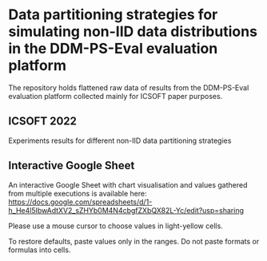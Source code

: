 # Data partitioning strategies for simulating non-IID data distributions in the DDM-PS-Eval evaluation platform

The repository holds flattened raw data of results from the DDM-PS-Eval evaluation platform collected mainly for ICSOFT paper purposes.

## ICSOFT 2022

Experiments results for different non-IID data partitioning strategies

## Interactive Google Sheet

An interactive Google Sheet with chart visualisation and values gathered from multiple executions is available here:
https://docs.google.com/spreadsheets/d/1-h_He4l5IbwAdtXV2_sZHYb0M4N4cbgfZXbQX82L-Yc/edit?usp=sharing

Please use a mouse cursor to choose values in light-yellow cells.

To restore defaults, paste values only in the ranges. Do not paste formats or formulas into cells.
